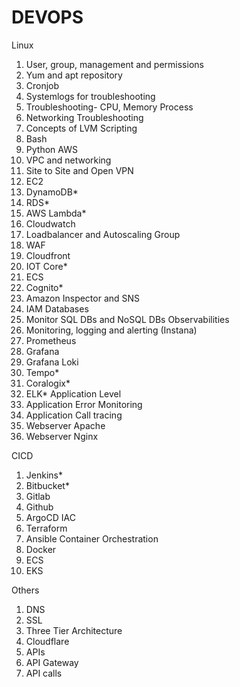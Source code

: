 # DEVOPS
Linux 
1.	User, group, management and permissions
2.	Yum and apt repository
3.	Cronjob
4.	Systemlogs for troubleshooting
5.	Troubleshooting- CPU, Memory Process
6.	Networking Troubleshooting
7.	Concepts of LVM
Scripting
1.	Bash
2.	Python
AWS
1.	VPC and networking
2.	Site to Site and Open VPN
3.	EC2
4.	DynamoDB*
5.	RDS*
6.	AWS Lambda*
7.	Cloudwatch
8.	Loadbalancer and Autoscaling Group
9.	WAF
10.	Cloudfront
11.	IOT Core*
12.	ECS
13.	Cognito*
14.	Amazon Inspector and SNS
15.	IAM
Databases
1.	Monitor SQL DBs and NoSQL DBs
Observabilities
1.	Monitoring, logging and alerting (Instana)
2.	Prometheus
3.	Grafana
4.	Grafana Loki
5.	Tempo*
6.	Coralogix*
7.	ELK*
Application Level
1.	Application Error Monitoring
2.	Application Call tracing
3.	Webserver Apache
4.	Webserver Nginx

CICD
1.	Jenkins*
2.	Bitbucket*
3.	Gitlab
4.	Github
5.	ArgoCD
IAC
1.	Terraform
2.	Ansible
Container Orchestration
1.	Docker
2.	ECS
3.	EKS
		
Others
1.	DNS
2.	SSL
3.	Three Tier Architecture
4.	Cloudflare
5.	APIs
6.	API Gateway
7.	API calls


